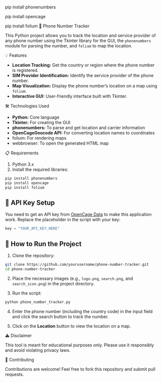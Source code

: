 pip install phonenumbers

pip install opencage

pip install folium
📱 Phone Number Tracker

This Python project allows you to track the location and service provider of any phone number using the Tkinter library for the GUI, the `phonenumbers` module for parsing the number, and `folium` to map the location.

 💡 Features

- **Location Tracking:** Get the country or region where the phone number is registered.
- **SIM Provider Identification:** Identify the service provider of the phone number.
- **Map Visualization:** Display the phone number’s location on a map using `folium`.
- **Interactive GUI:** User-friendly interface built with Tkinter.

🛠️ Technologies Used

- **Python:** Core language
- **Tkinter:** For creating the GUI
- **phonenumbers:** To parse and get location and carrier information
- **OpenCageGeocode API:** For converting location names to coordinates
- folium: For rendering maps
- webbrowser: To open the generated HTML map

 📋 Requirements

1. Python 3.x
2. Install the required libraries:

```bash
pip install phonenumbers
pip install opencage
pip install folium
```

## 🔑 API Key Setup

You need to get an API key from [OpenCage Data](https://opencagedata.com/) to make this application work. Replace the placeholder in the script with your key:

```python
key = "YOUR_API_KEY_HERE"
```

## 🚀 How to Run the Project

1. Clone the repository:

```bash
git clone https://github.com/yourusername/phone-number-tracker.git
cd phone-number-tracker
```

2. Place the necessary images (e.g., `logo.png`, `search.png`, and `search_icon.png`) in the project directory.

3. Run the script:

```bash
python phone_number_tracker.py
```

4. Enter the phone number (including the country code) in the input field and click the search button to track the number.

5. Click on the **Location** button to view the location on a map.


⚠️ Disclaimer

This tool is meant for educational purposes only. Please use it responsibly and avoid violating privacy laws.

 🤝 Contributing

Contributions are welcome! Feel free to fork this repository and submit pull requests.

